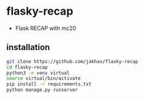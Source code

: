 # flasky-recap
- Flask RECAP with mc20

## installation
```bash 
git clone https://github.com/jakhax/flasky-recap
cd flasky-recap
python3 -m venv virtual
source virtual/bin/activate
pip install -r requirements.txt
python manage.py runserver
```
